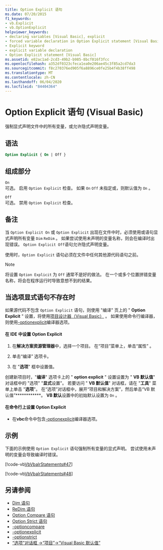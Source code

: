 ```yaml
---
title: Option Explicit 语句
ms.date: 07/20/2015
f1_keywords:
- vb.Explicit
- vb.OptionExplicit
helpviewer_keywords:
- declaring variables [Visual Basic], explicit
- forced variable declaration in Option Explicit statement [Visual Basic]
- Explicit keyword
- explicit variable declaration
- Option Explicit statement [Visual Basic]
ms.assetid: e82ac1ad-2cd3-49b2-b985-8bcf016f3fcc
ms.openlocfilehash: a352df0323cfeca1ea0e206ae45c3f85a2cd7da3
ms.sourcegitcommit: f8c270376ed905f6a8896ce0fe25b4f4b38ff498
ms.translationtype: MT
ms.contentlocale: zh-CN
ms.lasthandoff: 06/04/2020
ms.locfileid: "84404364"
---
```

# <a name="option-explicit-statement-visual-basic"></a>Option Explicit 语句 (Visual Basic)
强制显式声明文件中的所有变量，或允许隐式声明变量。  
  
## <a name="syntax"></a>语法  
  
```vb  
Option Explicit { On | Off }  
```  
  
## <a name="parts"></a>组成部分  
 `On`  
 可选。 启用 `Option Explicit` 检查。 如果 `On` `Off` 未指定或，则默认值为 `On` 。  
  
 `Off`  
 可选。 禁用 `Option Explicit` 检查。  
  
## <a name="remarks"></a>备注  
 当 `Option Explicit On` 或 `Option Explicit` 出现在文件中时，必须使用或语句显式声明所有变量 `Dim` `ReDim` 。 如果尝试使用未声明的变量名称，则会在编译时出现错误。 `Option Explicit Off`语句允许隐式声明变量。  
  
 使用时，`Option Explicit` 语句必须在文件中任何其他源代码语句之前。  
  
> [!NOTE]
> 将设置 `Option Explicit` 为 `Off` 通常不是好的做法。 在一个或多个位置拼错变量名称，将会在程序运行时导致意想不到的结果。  
  
## <a name="when-an-option-explicit-statement-is-not-present"></a>当选项显式语句不存在时  
 如果源代码不包含 `Option Explicit` 语句，则使用 "编译" 页上的 " **Option Explicit** " 设置，将使用[项目设计器（Visual Basic）](/visualstudio/ide/reference/compile-page-project-designer-visual-basic) 。 如果使用命令行编译器，则使用[-optionexplicit](../../reference/command-line-compiler/optionexplicit.md)编译器选项。  
  
#### <a name="to-set-option-explicit-in-the-ide"></a>在 IDE 中设置 Option Explicit  
  
1. 在**解决方案资源管理器**中，选择一个项目。 在“项目”菜单上，单击“属性”   。  
  
2. 单击“编译”  选项卡。  
  
3. 在 "**选项**" 框中设置值。  
  
 创建新项目时，"**编译**" 选项卡上的 " **option explicit** " 设置设置为 " **VB 默认值**" 对话框中的 "选项" "**显式**设置"。 若要访问 " **VB 默认值**" 对话框，请在 "**工具**" 菜单上单击 "**选项**"。 在“选项”对话框中，展开“项目和解决方案”，然后单击“VB 默认值”************。 **VB 默认**设置中的初始默认设置为 `On` 。  
  
#### <a name="to-set-option-explicit-on-the-command-line"></a>在命令行上设置 Option Explicit  
  
- 在**vbc**命令中包含[-optionexplicit](../../reference/command-line-compiler/optionexplicit.md)编译器选项。  
  
## <a name="example"></a>示例  
 下面的示例使用 `Option Explicit` 语句强制所有变量的显式声明。 尝试使用未声明的变量会导致编译时错误。  
  
 [!code-vb[VbVbalrStatements#47](~/samples/snippets/visualbasic/VS_Snippets_VBCSharp/VbVbalrStatements/VB/Class1.vb#47)]  
  
 [!code-vb[VbVbalrStatements#48](~/samples/snippets/visualbasic/VS_Snippets_VBCSharp/VbVbalrStatements/VB/Class2.vb#48)]  
  
## <a name="see-also"></a>另请参阅

- [Dim 语句](dim-statement.md)
- [ReDim 语句](redim-statement.md)
- [Option Compare 语句](option-compare-statement.md)
- [Option Strict 语句](option-strict-statement.md)
- [-optioncompare](../../reference/command-line-compiler/optioncompare.md)
- [-optionexplicit](../../reference/command-line-compiler/optionexplicit.md)
- [-optionstrict](../../reference/command-line-compiler/optionstrict.md)
- [“选项”对话框 ->“项目”->“Visual Basic 默认值”](/visualstudio/ide/reference/visual-basic-defaults-projects-options-dialog-box)
